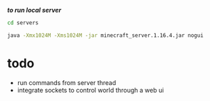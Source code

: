 ***to run local server***
```bash
cd servers

java -Xmx1024M -Xms1024M -jar minecraft_server.1.16.4.jar nogui
```
# todo
- run commands from server thread
- integrate sockets to control world through a web ui


